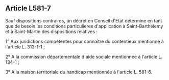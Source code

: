 ## Article L581-7

Sauf dispositions contraires, un décret en Conseil d'Etat détermine en tant que de besoin les conditions
particulières d'application à Saint-Barthélemy et à Saint-Martin des dispositions relatives :

1° Aux juridictions compétentes pour connaître du contentieux mentionné à l'article L. 313-1-1 ;

2° A la commission départementale d'aide sociale mentionnée à l'article L. 134-1 ;

3° A la maison territoriale du handicap mentionnée à l'article L. 581-6.

